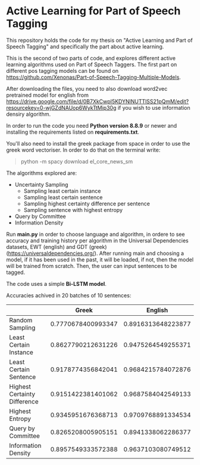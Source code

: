 # Active Learning for Part of Speech Tagging
This repository holds the code for my thesis on "Active Learning and Part of Speech Tagging" and specifically the part about active learning.

This is the second of two parts of code, and explores different active learning algorithms used on Part of Speech Taggers. The first part on different pos tagging models can be found on https://github.com/Xenonas/Part-of-Speech-Tagging-Multiple-Models.

After downloading the files, you need to also download word2vec pretrained model for english from https://drive.google.com/file/d/0B7XkCwpI5KDYNlNUTTlSS21pQmM/edit?resourcekey=0-wjGZdNAUop6WykTtMip30g if you wish to use information densiry algorithm.

In order to run the code you need <b>Python version 8.8.9</b> or newer and installing the requirements listed on <b>requirements.txt</b>.

You'll also need to install the greek package from space in order to use the greek word vectoriser. In order to do that on the terminal write:
> python -m spacy download el_core_news_sm

The algorithms explored are:
  - Uncertainty Sampling
    - Sampling least certain instance
    - Sampling least certain sentence
    - Sampling highest certainty difference per sentence
    - Sampling sentence with highest entropy
  - Query by Committee
  - Information Density

  Run <b>main.py</b> in order to choose language and algorithm, in ordere to see accuracy and training history per algorithm in the Universal Dependencies datasets, EWT (english) and GDT (greek) (https://universaldependencies.org/).
  After running main and choosing a model, if it has been used in the past, it will be loaded, if not, then the model will be trained from scratch. Then, the user can input sentences to be tagged.
  
  The code uses a simple <b>Bi-LSTM model</b>.
  
  Accuracies achived in 20 batches of 10 sentences:
  
|                                 |   Greek               |    English          
| ------------------------------- | --------------------- | ------------------      
| Random Sampling                 | 0.7770678400993347    | 0.8916313648223877  
| Least Certain Instance          | 0.8627790212631226    | 0.9475264549255371  
| Least Certain Sentence          | 0.9178774356842041    | 0.9684215784072876
| Highest Certainty Difference    | 0.9151422381401062    | 0.9687584042549133
| Highest Entropy                 | 0.9345951676368713	  | 0.9709768891334534
| Query by Committee              | 0.8265208005905151	  | 0.8941338062286377
| Information Density             | 0.8957549333572388	  | 0.9637103080749512

